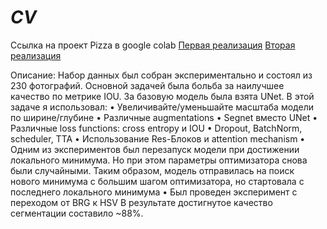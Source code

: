 # _CV_
Ссылка на проект Pizza в google colab
[Первая реализация](https://colab.research.google.com/drive/1ehQmEqQrm1vS4nGsHntIMaVtaSByFp_o?usp=sharing)
[Вторая реализация](https://colab.research.google.com/drive/1-y-ti-d8E0QpRomWO8YYr3WgjThOM0SD?usp=sharing) 

Описание: 
Набор данных был собран экспериментально и состоял из 230 фотографий. Основной задачей была больба за наилучшее качество по метрике IOU. За базовую модель была взята UNet. В этой задаче я использовал:
•	Увеличивайте/уменьшайте масштаба модели по ширине/глубине
•	Различные augmentations
•	Segnet вместо UNet
•	Различные loss functions: cross entropy и IOU
•	Dropout, BatchNorm, scheduler, TTA
•	Использование Res-Блоков и attention mechanism
•	Одним из экспериментов был перезапуск модели при достижении локального минимума. Но при этом параметры оптимизатора снова были случайными. Таким образом, модель отправилась на поиск нового минимума с большим шагом оптимизатора, но стартовала с последнего локального минимума
•	Был проведен эксперимент с переходом от BRG к HSV
В результате достигнутое качество сегментации составило ~88%.
